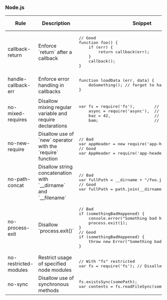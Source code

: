### Node.js
<table>
<thead>
<tr>
<th>Rule</th>
<th>Description</th>
<th>Snippet</th>
<th>ESLint Default</th>
<th>Link</th>
</tr>
</thead>
<tbody>
<tr>
<td>callback-return</td>
<td>Enforce `return` after a callback</td>
<td>
<pre>
// Good
function foo() {
    if (err) {
        return callback(err);
    }
    callback();
}
</pre>
</td>
<td>Off</td>
<td>[Link](http://eslint.org/docs/rules/callback-return)</td>
</tr>
<tr>
<td>handle-callback-err</td>
<td>Enforce error handling in callbacks</td>
<td>
<pre>
function loadData (err, data) {
    doSomething(); // forgot to handle error
}
</pre>
</td>
<td>Off</td>
<td>[Link](http://eslint.org/docs/rules/handle-callback-err)</td>
</tr>
<tr>
<td>no-mixed-requires</td>
<td>Disallow mixing regular variable and require declarations</td>
<td>
<pre>
var fs = require('fs'),        // "core" 
    async = require('async'),  // "module" 
    baz = 42,                  // "other"
    bam;                       // "uninitialized"
</pre>
</td>
<td>Off</td>
<td>[Link](http://eslint.org/docs/rules/no-mixed-requires)</td>
</tr>
<tr>
<td>no-new-require</td>
<td>Disallow use of `new` operator with the `require` function</td>
<td>
<pre>
// Bad
var appHeader = new require('app-header');
// Good
var AppHeader = require('app-header');
</pre>
</td>
<td>Off</td>
<td>[Link](http://eslint.org/docs/rules/no-new-require)</td>
</tr>
<tr>
<td>no-path-concat</td>
<td>Disallow string concatenation with `__dirname` and `__filename`</td>
<td>
<pre>
// Bad
var fullPath = __dirname + "/foo.js";
// Good
var fullPath = path.join(__dirname, "foo.js");
</pre>
</td>
<td>Off</td>
<td>[Link](http://eslint.org/docs/rules/no-path-concat)</td>
</tr>
<tr>
<td>no-process-exit</td>
<td>Disallow `process.exit()`</td>
<td>
<pre>
// Bad
if (somethingBadHappened) {
    console.error("Something bad happened!");
    process.exit(1);
}
// Good
if (somethingBadHappened) {
    throw new Error("Something bad happened!");
}
</pre>
</td>
<td>Off</td>
<td>[Link](http://eslint.org/docs/rules/no-process-exit)</td>
</tr>
<tr>
<td>no-restricted-modules</td>
<td>Restrict usage of specified node modules</td>
<td>
<pre>
// With "fs" restricted
var fs = require('fs'); // Disallowed
</pre>
</td>
<td>Off</td>
<td>[Link](http://eslint.org/docs/rules/no-restricted-modules)</td>
</tr>
<tr>
<td>no-sync</td>
<td>Disallow use of synchronous methods</td>
<td>
<pre>
fs.existsSync(somePath);
var contents = fs.readFileSync(somePath).toString();
</pre>
</td>
<td>Off</td>
<td>[Link](http://eslint.org/docs/rules/no-sync)</td>
</tr>
</tbody>
<table>
